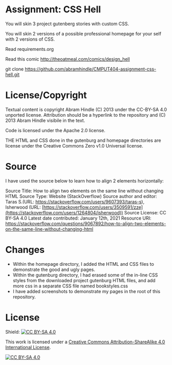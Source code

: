 Assignment: CSS Hell
====================

You will skin 3 project gutenberg stories with custom CSS.

You will skin 2 versions of a possible professional homepage for your
self with 2 versions of CSS.

Read requirements.org

Read this comic http://theoatmeal.com/comics/design_hell

git clone https://github.com/abramhindle/CMPUT404-assignment-css-hell.git

License/Copyright
=================

Textual content is copyright Abram Hindle (C) 2013 under the CC-BY-SA
4.0 unported license. Attribution should be a hyperlink to the
repository and (C) 2013 Abram Hindle visibile in the text.

Code is licensed under the Apache 2.0 license.

THE HTML and CSS done in the gutenburg and homepage directories are license under the Creative Commons Zero v1.0 Universal license.

Source
=================
I have used the source below to learn how to align 2 elements horizontally:

Source Title: How to align two elements on the same line without changing HTML
Source Type: Website (StackOverflow)
Source author and editor: Taras S.(URL: https://stackoverflow.com/users/9607393/taras-s), Isherwood (URL: [https://stackoverflow.com/users/3509591/zze](https://stackoverflow.com/users/1264804/isherwood))
Source License: CC BY-SA 4.0
Latest date contributed: January 12th, 2021
Resource URI: https://stackoverflow.com/questions/9067892/how-to-align-two-elements-on-the-same-line-without-changing-html

Changes
=================
- Within the homepage directory, I added the HTML and CSS files to demonstrate the good and ugly pages.
- Within the gutenburg directory, I had erased some of the in-line CSS styles from the downloaded project gutenburg HTML files, and add more css in a separate CSS file named bookstyles.css
- I have added screenshots to demonstrate my pages in the root of this repository.

License
=================
Shield: [![CC BY-SA 4.0][cc-by-sa-shield]][cc-by-sa]

This work is licensed under a
[Creative Commons Attribution-ShareAlike 4.0 International License][cc-by-sa].

[![CC BY-SA 4.0][cc-by-sa-image]][cc-by-sa]

[cc-by-sa]: http://creativecommons.org/licenses/by-sa/4.0/
[cc-by-sa-image]: https://licensebuttons.net/l/by-sa/4.0/88x31.png
[cc-by-sa-shield]: https://img.shields.io/badge/License-CC%20BY--SA%204.0-lightgrey.svg
